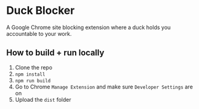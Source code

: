 # Duck Blocker

A Google Chrome site blocking extension where a duck holds you accountable to your work.

## How to build + run locally
1. Clone the repo
2. `npm install`
3. `npm run build`
4. Go to Chrome `Manage Extension` and make sure `Developer Settings` are on
5. Upload the `dist` folder
